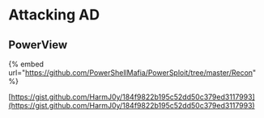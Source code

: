 # Attacking AD

## PowerView

{% embed url="https://github.com/PowerShellMafia/PowerSploit/tree/master/Recon" %}

[https://gist.github.com/HarmJ0y/184f9822b195c52dd50c379ed3117993](https://gist.github.com/HarmJ0y/184f9822b195c52dd50c379ed3117993)
